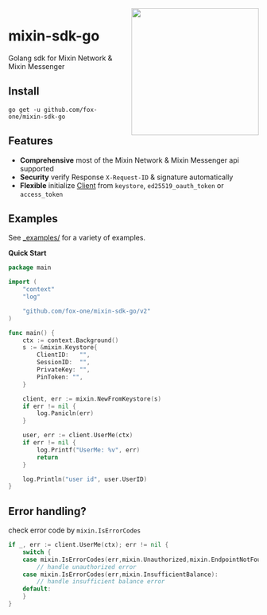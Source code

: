 <img align="right" width="256px" src="https://raw.githubusercontent.com/fox-one/mixin-sdk-go/master/logo/logo.png">

# mixin-sdk-go
Golang sdk for Mixin Network & Mixin Messenger

## Install

`go get -u github.com/fox-one/mixin-sdk-go`

## Features

* **Comprehensive** most of the Mixin Network & Mixin Messenger api supported
* **Security** verify Response `X-Request-ID` & signature automatically
* **Flexible** initialize [Client](https://github.com/fox-one/mixin-sdk-go/blob/master/client.go) from `keystore`, `ed25519_oauth_token` or `access_token`

## Examples

See [_examples/](https://github.com/fox-one/mixin-sdk-go/blob/master/_examples/) for a variety of examples.

**Quick Start**

```go
package main

import (
	"context"
	"log"

	"github.com/fox-one/mixin-sdk-go/v2"
)

func main() {
	ctx := context.Background()
	s := &mixin.Keystore{
		ClientID:   "",
		SessionID:  "",
		PrivateKey: "",
		PinToken: "",
	}

	client, err := mixin.NewFromKeystore(s)
	if err != nil {
		log.Panicln(err)
	}

	user, err := client.UserMe(ctx)
	if err != nil {
		log.Printf("UserMe: %v", err)
		return
	}

	log.Println("user id", user.UserID)
}
```

## Error handling?

check error code by `mixin.IsErrorCodes`

```go
if _, err := client.UserMe(ctx); err != nil {
    switch {
    case mixin.IsErrorCodes(err,mixin.Unauthorized,mixin.EndpointNotFound):
    	// handle unauthorized error
    case mixin.IsErrorCodes(err,mixin.InsufficientBalance):
        // handle insufficient balance error
    default:
    }
}
```

